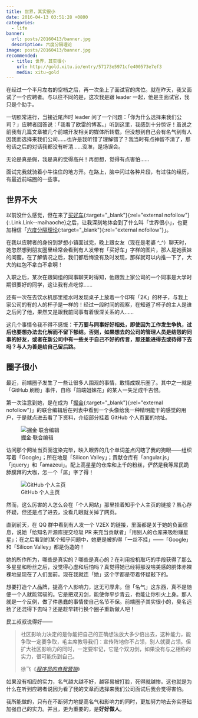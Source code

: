 ```yaml
---
title: 世界，其实很小
date: 2016-04-13 03:51:28 +0800
categories:
  - life
banner:
  url: posts/20160413/banner.jpg
  description: 六度分隔理论
image: posts/20160413/banner.jpg
recommended:
  - title: 世界，其实很小
    url: http://gold.xitu.io/entry/57173e5971cfe400573e7ef3
    media: xitu-gold
---
```


在经过一个半月左右的空档之后，再一次坐上了面试官的席位。就在昨天，我又面试了一个应聘者。与以往不同的是，这次我是跟 leader 一起，他是主面试官，我只是个助手。

一切照常进行，当接近尾声时 leader 问了一个问题：「你为什么选择来我们公司？」应聘者回答说：「我看了欧雷的博客。」听到这里，我感到十分惊讶！虽说之前我有几篇文章被几个前端开发相关的媒体所转载，但没想到自己会有名气到有人因我而选择来我们公司……也许是我听错了理解错了？我当时有点神智不清了，那句话之后的对话我都没有听清……没准，是场误会。

无论是真是假，我是真的觉得高兴！再想想，觉得有点害怕……

面试完我就骑着小牛往住的地方开。在路上，脑中闪过各种片段，有过往的经历，有最近前端圈的一些事。

## 世界不大

以前没什么感觉，但在来了[买好车](https://www.maihaoche.com/){:target="_blank"}{:rel="external nofollow"}{:.Link.Link--maihaoche}之后，让我深刻地体会到了什么叫「世界很小」，也更加相信「[六度分隔理论](https://zh.wikipedia.org/wiki/六度分隔理论){:target="_blank"}{:rel="external nofollow"}」。

在我以应聘者的身份到梦想小镇面试完，晚上跟女友（现在是老婆 ^_^）聊天时，她忽然想到朋友圈里经常会看到有人发带有「买好车」字样的图片，那人是她表妹的闺蜜。在了解情况之后，我们都后悔没有及时发现，那样就可以内推一下了，大大的红包不拿白不拿啊！

入职之后，某次在跟同组的同事聊天时得知，他跟我上家公司的一个同事是大学时期很要好的同学，这让我有点吃惊……

还有一次在去饮水机那里接水时发现桌子上放着一个印有「2K」的杯子，与我上家公司的有的人的杯子是一样的！经过一段时间的观察，在知道了杯子的主人是谁之后问了他，果然又是跟我前同事有着很深关系的人……

这几个事情令我不得不感慨：**千万要与同事好好相处，即使因为工作发生争执，过后也要想办法去化解而不留下郁结。否则，如果想去的公司的管理人员是结怨的同事的好友，或者在新公司中有一些关于自己不好的传言，那还能进得去或待得下去吗？与人为善是给自己留后路。**

## 圈子很小

最近，前端圈子发生了一些让很多人围观的事情，敢情成娱乐圈了。其中之一就是「GitHub 刷粉」事件，自称「前端姐妹花」的某人一失足成千古恨。

第一次注意到她，是在成为「[掘金](https://gold.xitu.io/){:target="_blank"}{:rel="external nofollow"}」的联合编辑后在列表中看到一个头像给我一种精明能干的感觉的用户，于是就点进去看了下资料，介绍部分挂着 GitHub 个人页面的地址。

<figure>
  <img src="{{ 'posts/20160413/co-editors.png' | asset_path }}" alt="掘金·联合编辑">
  <figcaption>掘金·联合编辑</figcaption>
</figure>

访问那个网址当页面渲染完毕，映入眼界的几个单词差点闪瞎了我的狗眼——组织写着「Google」；所在地是「Silicon Valley」；贡献仓库有「angular.js」「jquery」和「amazeui」。配上高星星的仓库和上千的粉丝，俨然是我等屌民跪舔膜拜的大咖，怎一个「屌」字了得！

<figure>
  <img src="{{ 'posts/20160413/github.png' | asset_path }}" alt="GitHub 个人主页">
  <figcaption>GitHub 个人主页</figcaption>
</figure>

然而，这么厉害的人怎么会在「个人网站」那里挂着知乎个人主页的链接？虽心存怀疑，但还是点了进去，没看几眼就关掉了网页。

直到前天，在 QQ 群中看到有人发一个 V2EX 的链接，里面都是关于她的负面信息，说她「给知名开源库提交垃圾 PR 来充当贡献者」「用别人的仓库来吸粉赚星星」；在之后看到的某个知乎问题中，她更是被扒得「一丝不挂」——「Google」和「Silicon Valley」都是伪造的！

她的所作所为，哪些是真实的？哪些是真心的？在利用投机取巧的手段获得了那么多星星和粉丝之后，没觉得心虚和后怕吗？真觉得她已经将那没啥美感的胴体赤裸裸地呈现在了人们面前。现在我就连「她」这个字都是带着怀疑敲下的。

想要打造个人品牌，提高个人影响力，这无可厚非。但「名气」这东西，真不是随便一个人就能驾驭的。它是把双刃剑，能使你平步青云，也能让你引火上身。那人就是一个反例，做了件愚蠢的事情使自己名节不保。前端圈子其实很小的，臭名远扬了还混得下去吗？还是趁早转行换个圈子重新做人吧！

民工叔叔说得好——

<blockquote>
  <p>社区影响力决定的是你能把自己的正确想法放大多少倍出去，这种能力，能争取一定要争取，毛主席教导我们：宣传阵地你不占领，别人就要占领。但扩大社区影响力的同时，一定要牢记，它是个双刃剑，如果没有与之相称的实力，很可能伤到自己。</p>
  <footer>徐飞《<cite><a href="http://zhuanlan.zhihu.com/p/20736908" target="_blank" rel="external nofollow">程序员的自我营销</a></cite>》</footer>
</blockquote>

如果没有相应的实力，名气越大越不好，越容易被打脸，死得就越惨。这也就是为什么在听到应聘者说因为看了我的文章而选择来我们公司面试后我会觉得害怕。

我所能做的，只有在不断努力地提高名气和影响力的同时，更加努力地去夯实基础加强自己的实力。并且，更为重要的，是**好好做人**。
